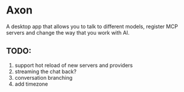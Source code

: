 # Axon

A desktop app that allows you to talk to different models, register MCP servers and change the way that you work with AI.

## TODO:

1. support hot reload of new servers and providers
2. streaming the chat back?
3. conversation branching
4. add timezone

